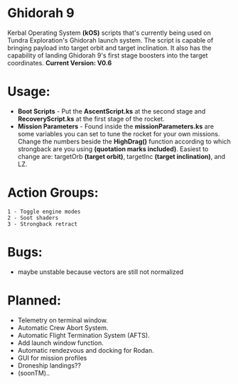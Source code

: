 # Ghidorah 9
 Kerbal Operating System **(kOS)** scripts that's currently being used on 
 Tundra Exploration's Ghidorah launch system. The script is capable of bringing payload
 into target orbit and target inclination. It also has the capability of
 landing Ghidorah 9's first stage boosters into the target coordinates.
  **Current Version: V0.6**

 # Usage:
 - **Boot Scripts**
		- Put the **AscentScript.ks** at the second stage and **RecoveryScript.ks** at the
		first stage of the rocket.
 - **Mission Parameters**
        - Found inside the **missionParameters.ks** are some variables you can set to tune
		the rocket for your own missions. Change the numbers beside the **HighDrag()** function
		according to which strongback are you using **(quotation marks included)**. Easiest to
		change are: targetOrb **(target orbit)**, targetInc **(target inclination)**, and LZ.
 # Action Groups:
	1 - Toggle engine modes
	2 - Soot shaders
	3 - Strongback retract
	
 # Bugs:
 - maybe unstable because vectors are still not normalized
	
 # Planned:
- Telemetry on terminal window.
- Automatic Crew Abort System.
- Automatic Flight Termination System (AFTS).
- Add launch window function.
- Automatic rendezvous and docking for Rodan.
- GUI for mission profiles	
- Droneship landings??	
- (soonTM)..